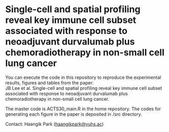 # Single-cell and spatial profiling reveal key immune cell subset associated with response to neoadjuvant durvalumab plus chemoradiotherapy in non-small cell lung cancer
You can execute the code in this repository to reproduce the experimental results, figures and tables from the paper: <br>
JB Lee et al. Single-cell and spatial profiling reveal key immune cell subset associated with response to neoadjuvant durvalumab plus chemoradiotherapy in non-small cell lung cancer.

The master code is ACTS30_main.R in the home repository. The codes for generating each figure in the paper is deposited in /src directory.

Contact: Haangik Park (haangikpark@yuhs.ac)

